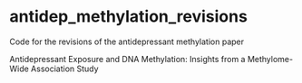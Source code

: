 # antidep_methylation_revisions
Code for the revisions of the antidepressant methylation paper

Antidepressant Exposure and DNA Methylation: Insights from a Methylome-Wide Association Study
